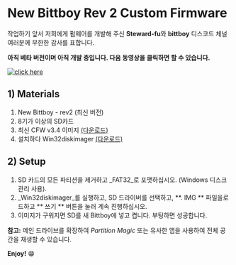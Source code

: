 # New Bittboy Rev 2 Custom Firmware

작업하기 앞서 저희에게 펌웨어를 개발해 주신 **Steward-fu**와 **bittboy** 디스코드 체널 여러분께 무한한 감사를 표합니다.

**아직 베타 버전이며 아직 개발 중입니다. 다음 동영상을 클릭하면 할 수 있습니다.**

[![click here](https://i.imgur.com/H13STVz.png)](https://youtu.be/i62_J6SAN9s)

## 1) Materials
1. New Bittboy - rev2 (최신 버전)
2. 8기가 이상의 SD카드
3. 최신 CFW v3.4 이미지 [(다운로드)](https://drive.google.com/file/d/1OR7o-nWS-M83uQJANjuYMfEY07h9GD2u/view?usp=sharing)
4. 설치하다 Win32diskimager [(다운로드)](https://sourceforge.net/projects/win32diskimager)

## 2) Setup
1. SD 카드의 모든 파티션을 제거하고 _FAT32_로 포맷하십시오. (Windows 디스크 관리 사용).
2. _Win32diskimager_를 실행하고, SD 드라이버를 선택하고, **. IMG ** 파일을로드하고 ** 쓰기 ** 버튼을 눌러 계속 진행하십시오.
3. 이미지가 구워지면 SD를 새 Bittboy에 넣고 켭니다. 부팅하면 성공합니다.

**참고:** 메인 드라이브를 확장하여 _Partition Magic_ 또는 유사한 앱을 사용하여 전체 공간을 재생할 수 있습니다.

**Enjoy!** :grin:
